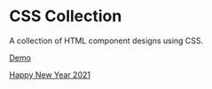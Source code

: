 # CSS Collection

A collection of HTML component designs using CSS.

[Demo](https://changhuixu.github.io/css-collection/)

[Happy New Year 2021](https://changhuixu.github.io/css-collection/happy-new-year.html)
